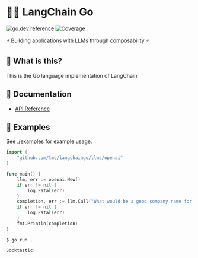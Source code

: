 # 🦜️🔗 LangChain Go

[![go.dev reference](https://img.shields.io/badge/go.dev-reference-007d9c?logo=go&logoColor=white&style=flat-square)](https://pkg.go.dev/github.com/tmc/langchaingo)
[![Coverage](https://img.shields.io/badge/Coverage-0-red)](https://github.com/tmc/langchaingo/actions/workflows/coverage.yml)

⚡ Building applications with LLMs through composability ⚡

## 🤔 What is this?

This is the Go language implementation of LangChain.

## 📖 Documentation

- [API Reference](https://pkg.go.dev/github.com/tmc/langchaingo)

## 🎉 Examples

See [./examples](./examples) for example usage.

```go
import (
	"github.com/tmc/langchaingo/llms/openai"
)

func main() {
	llm, err := openai.New()
	if err != nil {
		log.Fatal(err)
	}
	completion, err := llm.Call("What would be a good company name for a company that makes colorful socks?")
	if err != nil {
		log.Fatal(err)
	}
	fmt.Println(completion)
}
```
```shell
$ go run .

Socktastic!
```
